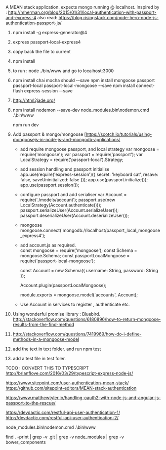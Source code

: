 A MEAN stack application.
expects mongo running @ localhost.
Inspired by : http://mherman.org/blog/2015/01/31/local-authentication-with-passport-and-express-4
also read: https://blog.risingstack.com/node-hero-node-js-authentication-passport-js/

1. npm install -g express-generator@4
2. express passport-local-express4
3. copy back the file to current 
4. npm install
5. to run : node ./bin/www and go to localhost:3000
6.  npm install chai mocha should --save
    npm install mongoose passport passport-local passport-local-mongoose  --save
    npm install connect-flash express-session  --save
7. http://html2jade.org/
8.  npm install nodemon --save-dev
    node_modules\.bin\nodemon.cmd .\bin\www

	npm run dev
9. Add passport & mongo/mongoose
	[https://scotch.io/tutorials/using-mongoosejs-in-node-js-and-mongodb-applications]
	* add require mongoose passport, and local strategy
		var mongoose = require('mongoose');
		var passport = require('passport');
		var LocalStrategy = require('passport-local').Strategy;
		
	* add session handling and passport initialise
		app.use(require('express-session')({
				secret: 'keyboard cat',
				resave: false,
				saveUninitialized: false
		}));
		app.use(passport.initialize());
		app.use(passport.session());
	
	* configure passport and add serialiser 
		var Account = require('./models/account');
		passport.use(new LocalStrategy(Account.authenticate()));
		passport.serializeUser(Account.serializeUser());
		passport.deserializeUser(Account.deserializeUser());

	* mongoose
		mongoose.connect('mongodb://localhost/passport_local_mongoose_express4');

	* add account.js as required.	
		const mongoose = require('mongoose');
		const Schema = mongoose.Schema;
		const passportLocalMongoose = require('passport-local-mongoose');

		const Account = new Schema({
			username: String,
			password: String
		});

		Account.plugin(passportLocalMongoose);

		module.exports = mongoose.model('accounts', Account);
	
	* Use Account in services to register , authenticate etc.
10. Using wonderful promise library  : Bluebird. http://stackoverflow.com/questions/6180896/how-to-return-mongoose-results-from-the-find-method
11. http://stackoverflow.com/questions/7419969/how-do-i-define-methods-in-a-mongoose-model
12. add the text in text folder. and run 
	npm test 	

13. add a test file in test foler. 


TODO : CONVERT THIS TO TYPESCRIPT http://brianflove.com/2016/03/29/typescript-express-node-js/

https://www.sitepoint.com/user-authentication-mean-stack/
https://github.com/sitepoint-editors/MEAN-stack-authentication

https://www.matthewtyler.io/handling-oauth2-with-node-js-and-angular-js-passport-to-the-rescue/

https://devdactic.com/restful-api-user-authentication-1/
http://devdactic.com/restful-api-user-authentication-2/

node_modules\.bin\nodemon.cmd .\bin\www


find . -print | grep -v .git | grep -v node_modules | grep -v bower_components
